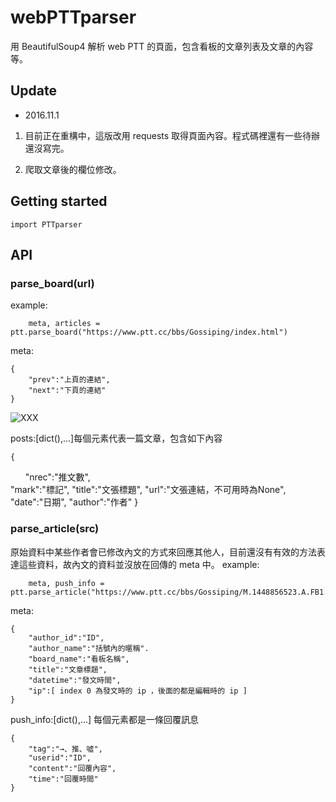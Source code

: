 # webPTTparser
用 BeautifulSoup4 解析 web PTT 的頁面，包含看板的文章列表及文章的內容等。

## Update
- 2016.11.1

 1. 目前正在重構中，這版改用 requests 取得頁面內容。程式碼裡還有一些待辦還沒寫完。 

 2. 爬取文章後的欄位修改。

## Getting started
    import PTTparser

## API
### parse_board(url)
example:

        meta, articles = ptt.parse_board("https://www.ptt.cc/bbs/Gossiping/index.html")

meta:

    {
        "prev":"上頁的連結",
        "next":"下頁的連結"
    }
![XXX](http://phate334.github.io/webPTTparser/board-meta.PNG "meta")

posts:[dict(),...]每個元素代表一篇文章，包含如下內容

    {  
        "nrec":"推文數",  
        "mark":"標記",
        "title":"文張標題",
        "url":"文張連結，不可用時為None",
        "date":"日期",
        "author":"作者"
    }

### parse_article(src)
原始資料中某些作者會已修改內文的方式來回應其他人，目前還沒有有效的方法表達這些資料，故內文的資料並沒放在回傳的 meta 中。
example:

        meta, push_info = ptt.parse_article("https://www.ptt.cc/bbs/Gossiping/M.1448856523.A.FB1.html")
meta:

    {
        "author_id":"ID",
        "author_name":"括號內的暱稱".
        "board_name":"看板名稱",
        "title":"文章標題",
        "datetime":"發文時間",
        "ip":[ index 0 為發文時的 ip ，後面的都是編輯時的 ip ]
    }
push_info:[dict(),...]  每個元素都是一條回覆訊息

    {
        "tag":"→、推、噓",
        "userid":"ID",
        "content":"回覆內容",
        "time":"回覆時間"
    }
